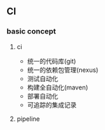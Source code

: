 ## CI

### basic concept

1. ci

   - 统一的代码库(git)
   - 统一的依赖包管理(nexus)
   - 测试自动化
   - 构建全自动化(maven)
   - 部署自动化
   - 可追踪的集成记录

2. pipeline
